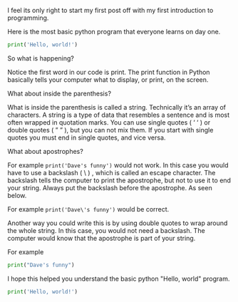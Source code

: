 I feel its only right to start my first post off with my first introduction to programming.

Here is the most basic  python program that everyone learns on day one.
```python
print('Hello, world!')
```
So what is happening?

Notice the first word in our code is print. The print function in Python basically tells your computer what to display, or print, on the screen.

What about inside the parenthesis?

What is inside the parenthesis is called a string. Technically it’s an array of characters.  A string is a type of data that resembles a sentence and is most often wrapped in quotation marks. You can use single quotes ( ‘ ‘ ) or double quotes ( ” ” ), but you can not mix them. If you start with single quotes you must end in single quotes, and vice versa.

What about apostrophes?

For example `print('Dave's funny')` would not work. In this case you would have to use a backslash ( \ ) , which is called an escape character. The backslash tells the computer to print the apostrophe, but not to use it to end your string. Always put the backslash before the apostrophe. As seen below.

For example `print('Dave\'s funny')` would be correct.

Another way you could write this is by using double quotes to wrap around the whole string. In this case, you would not need a backslash. The computer would know that the apostrophe is part of your string.

For example 
```python 
print("Dave's funny")
```

I hope this helped you understand the basic python "Hello, world" program.

```python 
print('Hello, world!')
```
